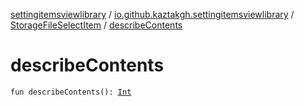 [settingitemsviewlibrary](../../index.md) / [io.github.kaztakgh.settingitemsviewlibrary](../index.md) / [StorageFileSelectItem](index.md) / [describeContents](./describe-contents.md)

# describeContents

`fun describeContents(): `[`Int`](https://kotlinlang.org/api/latest/jvm/stdlib/kotlin/-int/index.html)
